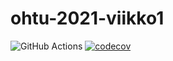 # ohtu-2021-viikko1

![GitHub Actions](https://github.com/Juboskar/ohtu-2021-viikko1/workflows/CI/badge.svg)
[![codecov](https://codecov.io/gh/Juboskar/ohtu-2021-viikko1/branch/main/graph/badge.svg?token=VPKXKITHUR)](https://codecov.io/gh/Juboskar/ohtu-2021-viikko1)
